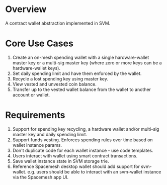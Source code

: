 # Overview
A contract wallet abstraction implemented in SVM.

# Core Use Cases
1. Create an on-mesh spending wallet with a single hardware-wallet master key or a multi-sig master key (where zero or more keys can be a hardware-wallet keys).
2. Set daily spending limit and have them enforced by the wallet.
3. Recycle a lost spending key using master key.
4. View vested and unvested coin balance.
5. Transfer up to the vested wallet balance from the wallet to another account or wallet.

# Requirements
1. Support for spending key recycling, a hardware wallet and/or multi-sig master key and daily spending limit.
2. Support funds vesting. Enforces spending rules over time based on wallet instance params.
3. Don't duplicate code for each wallet instance - use code templates.
4. Users interact with wallet using smart contract transactions.
5. Save wallet instance state in SVM storage trie.
6. Reference Spacemesh desktop wallet should add support for svm-wallet. e.g. users should be able to interact with an svm-wallet instance via the Spacemesh app UI.
